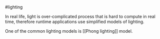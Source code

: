#lighting

In real life, light is over-complicated process that is hard to compute in real time, therefore runtime applications use simplified models of lighting. 

One of the common lighting models is [[Phong lighting]] model. 